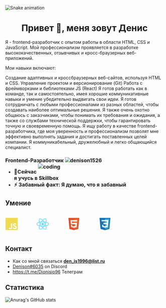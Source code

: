 

  ![Snake animation](https://github.com/eagrundy/eagrundy/blob/output/github-contribution-grid-snake.svg)
<h1 align="center">Привет 👋, меня зовут Денис</h1>
<p> Я - frontend-разработчик c опытом работы в области HTML, CSS и JavaScript. Мой профессионализм проявляется в разработке высококачественных, отзывчивых и кросс-браузерных веб-приложений.

Мои навыки включают:

Создание адаптивных и кроссбраузерных веб-сайтов, используя HTML и CSS.
Управление проектом и версионирование (Git)
Работа с фреймворками и библиотеками JS (React)
Я готов работать как в команде, так и самостоятельно, имея хорошие коммуникативные навыки и умение убедительно выдвигать свои идеи. Я готов сотрудничать с любыми профессионалами из разных областей, чтобы создавать наиболее оптимальные решения.
Я также очень охотно общаюсь с заказчиками, чтобы понимать их требования и ожидания, а также со службами технической поддержки, чтобы гарантировать точную и своевременную помощь.
Я ищу работу в качестве frontend-разработчика, где моя уверенность и профессионализм позволят мне эффективно выполнять задания и достигать поставленных целей компании.
Я коммуникабельный, дружелюбный и легко общающийся специалист.<p>
<h3> Frontend-Разработчик
<img alin="right" alt="coding" width="400" src="https://i.pinimg.com/originals/a5/35/60/a53560c8088900e266880f779dacced7.gif"
<p align="right"> <img src="https://komarev.com/ghpvc/?username=denison1526&label=Profile%20views&color=0e75b6&style=flat" alt="denison1526" /> </p>

- 🌱Сейчас я учусь в **Skillbox**
- ⚡ Забавный факт: **Я думаю, что я забавный**

 ## Умение
<div style="display: inline_block"><br>
  <img height="40" align="center" alt="Erica-Js" height="30" width="40" src="https://raw.githubusercontent.com/devicons/devicon/master/icons/javascript/javascript-plain.svg">
 &nbsp;&nbsp;&nbsp;&nbsp;&nbsp;&nbsp;&nbsp;&nbsp;&nbsp;&nbsp;&nbsp;&nbsp;&nbsp;
  <img height="40" align="center" alt="Erica-React" height="30" width="40" src="https://raw.githubusercontent.com/devicons/devicon/master/icons/react/react-original.svg">
 &nbsp;&nbsp;&nbsp;&nbsp;&nbsp;&nbsp;&nbsp;&nbsp;&nbsp;&nbsp;&nbsp;&nbsp;&nbsp;
  <img height="40" align="center" alt="Erica-HTML" height="30" width="40" src="https://raw.githubusercontent.com/devicons/devicon/master/icons/html5/html5-original.svg">
 &nbsp;&nbsp;&nbsp;&nbsp;&nbsp;&nbsp;&nbsp;&nbsp;&nbsp;&nbsp;&nbsp;&nbsp;&nbsp;
  <img height="40" align="center" alt="Erica-CSS" height="30" width="40" src="https://raw.githubusercontent.com/devicons/devicon/master/icons/css3/css3-original.svg">
</div>
  
</br>


## Контакт
- Как со мной связаться **den_is1996@list.ru**
- [Denison#6035](./) on Discord
- https://t.me/Dionisio96 Телеграм




## Статистика
![Anurag's GitHub stats](https://github-readme-stats.vercel.app/api?username=anuraghazra&show_icons=true&theme=radical)
<a href="https://github.com/MartinHeinz/MartinHeinz">

  




